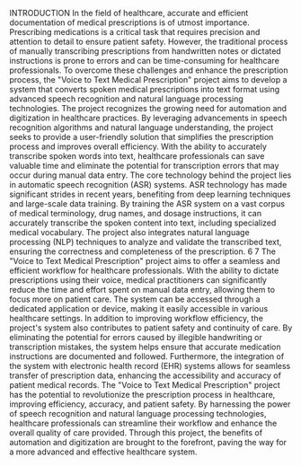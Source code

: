 INTRODUCTION
In the field of healthcare, accurate and efficient documentation of 
medical prescriptions is of utmost importance. Prescribing medications 
is a critical task that requires precision and attention to detail to ensure 
patient safety. However, the traditional process of manually 
transcribing prescriptions from handwritten notes or dictated 
instructions is prone to errors and can be time-consuming for healthcare 
professionals. To overcome these challenges and enhance the 
prescription process, the "Voice to Text Medical Prescription" project 
aims to develop a system that converts spoken medical prescriptions 
into text format using advanced speech recognition and natural 
language processing technologies.
The project recognizes the growing need for automation and 
digitization in healthcare practices. By leveraging advancements in 
speech recognition algorithms and natural language understanding, the 
project seeks to provide a user-friendly solution that simplifies the 
prescription process and improves overall efficiency. With the ability 
to accurately transcribe spoken words into text, healthcare 
professionals can save valuable time and eliminate the potential for 
transcription errors that may occur during manual data entry.
The core technology behind the project lies in automatic speech 
recognition (ASR) systems. ASR technology has made significant 
strides in recent years, benefiting from deep learning techniques and 
large-scale data training. By training the ASR system on a vast corpus 
of medical terminology, drug names, and dosage instructions, it can 
accurately transcribe the spoken content into text, including specialized 
medical vocabulary. The project also integrates natural language 
processing (NLP) techniques to analyze and validate the transcribed 
text, ensuring the correctness and completeness of the prescription.
6
7
The "Voice to Text Medical Prescription" project aims to offer a 
seamless and efficient workflow for healthcare professionals. With the 
ability to dictate prescriptions using their voice, medical practitioners 
can significantly reduce the time and effort spent on manual data entry, 
allowing them to focus more on patient care. The system can be 
accessed through a dedicated application or device, making it easily 
accessible in various healthcare settings.
In addition to improving workflow efficiency, the project's system also 
contributes to patient safety and continuity of care. By eliminating the 
potential for errors caused by illegible handwriting or transcription 
mistakes, the system helps ensure that accurate medication instructions 
are documented and followed. Furthermore, the integration of the 
system with electronic health record (EHR) systems allows for 
seamless transfer of prescription data, enhancing the accessibility and 
accuracy of patient medical records.
The "Voice to Text Medical Prescription" project has the potential to 
revolutionize the prescription process in healthcare, improving 
efficiency, accuracy, and patient safety. By harnessing the power of 
speech recognition and natural language processing technologies, 
healthcare professionals can streamline their workflow and enhance the 
overall quality of care provided. Through this project, the benefits of 
automation and digitization are brought to the forefront, paving the way 
for a more advanced and effective healthcare system.
